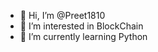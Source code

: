 - 👋 Hi, I’m @Preet1810
- 👀 I’m interested in BlockChain
- 🌱 I’m currently learning Python
<!---
Preet1810/Preet1810 is a ✨ special ✨ repository because its `README.md` (this file) appears on your GitHub profile.
You can click the Preview link to take a look at your changes.
--->
